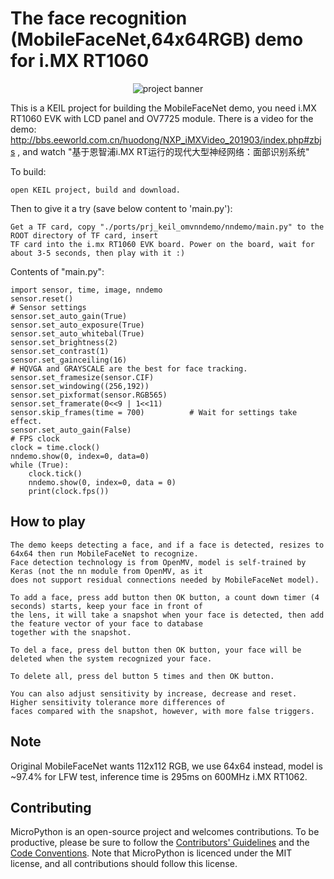 The face recognition (MobileFaceNet,64x64RGB) demo for i.MX RT1060
=======================
<p align="center">
  <img src="https://github.com/RockySong/micropython-rocky/blob/mfn_demo/logo/mfn_demo.jpg" alt="project banner" />
</p>

This is a KEIL project for building the MobileFaceNet demo, you need i.MX RT1060 EVK with LCD panel and OV7725 module.
There is a video for the demo: http://bbs.eeworld.com.cn/huodong/NXP_iMXVideo_201903/index.php#zbjs , and watch 
"基于恩智浦i.MX RT运行的现代大型神经网络：面部识别系统"

To build:

    open KEIL project, build and download.

Then to give it a try (save below content to 'main.py'):

    Get a TF card, copy "./ports/prj_keil_omvnndemo/nndemo/main.py" to the ROOT directory of TF card, insert 
    TF card into the i.mx RT1060 EVK board. Power on the board, wait for about 3-5 seconds, then play with it :)
    
Contents of "main.py":

    import sensor, time, image, nndemo
    sensor.reset()
    # Sensor settings
    sensor.set_auto_gain(True)
    sensor.set_auto_exposure(True)
    sensor.set_auto_whitebal(True)
    sensor.set_brightness(2)
    sensor.set_contrast(1)
    sensor.set_gainceiling(16)
    # HQVGA and GRAYSCALE are the best for face tracking.
    sensor.set_framesize(sensor.CIF)
    sensor.set_windowing((256,192))
    sensor.set_pixformat(sensor.RGB565)
    sensor.set_framerate(0<<9 | 1<<11)
    sensor.skip_frames(time = 700)          # Wait for settings take effect.
    sensor.set_auto_gain(False)
    # FPS clock
    clock = time.clock()
    nndemo.show(0, index=0, data=0)
    while (True):
        clock.tick()
        nndemo.show(0, index=0, data = 0)
        print(clock.fps())


How to play
------------

    The demo keeps detecting a face, and if a face is detected, resizes to 64x64 then run MobileFaceNet to recognize.
    Face detection technology is from OpenMV, model is self-trained by Keras (not the nn module from OpenMV, as it
    does not support residual connections needed by MobileFaceNet model).

    To add a face, press add button then OK button, a count down timer (4 seconds) starts, keep your face in front of
    the lens, it will take a snapshot when your face is detected, then add the feature vector of your face to database 
    together with the snapshot.
    
    To del a face, press del button then OK button, your face will be deleted when the system recognized your face.
    
    To delete all, press del button 5 times and then OK button.
    
    You can also adjust sensitivity by increase, decrease and reset. Higher sensitivity tolerance more differences of 
    faces compared with the snapshot, however, with more false triggers.

Note
------------

Original MobileFaceNet wants 112x112 RGB, we use 64x64 instead, model is ~97.4% for LFW test, inference time is 295ms on 600MHz i.MX RT1062.

Contributing
------------

MicroPython is an open-source project and welcomes contributions. To be
productive, please be sure to follow the
[Contributors' Guidelines](https://github.com/micropython/micropython/wiki/ContributorGuidelines)
and the [Code Conventions](https://github.com/micropython/micropython/blob/master/CODECONVENTIONS.md).
Note that MicroPython is licenced under the MIT license, and all contributions
should follow this license.
